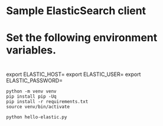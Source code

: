# Sample ElasticSearch client

#
# Set the following environment variables.
#

export ELASTIC_HOST=
export ELASTIC_USER=
export ELASTIC_PASSWORD=

```
python -m venv venv
pip install pip -Uq
pip install -r requirements.txt
source venv/bin/activate
```
```
python hello-elastic.py
```


